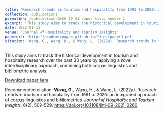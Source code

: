 ```yaml
---
title: "Research trends in tourism and hospitality from 1991 to 2020: an integrated approach of corpus linguistics and bibliometrics"
collection: publications
permalink: /publication/2009-10-01-paper-title-number-1
excerpt: 'This study aims to track the historical development in tourism and hospitality research over the past 30 years by applying a novel interdisciplinary approach, combining both corpus linguistics and bibliometric analysis.'
date: 2022-01-13
venue: 'Journal of Hospitality and Tourism Insights'
paperurl: 'http://academicpages.github.io/files/paper1.pdf'
citation: 'Wang, G., Wang, H., & Wang, L. (2022a). Research trends in tourism and hospitality from 1991 to 2020: an integrated approach of corpus linguistics and bibliometrics. _Journal of Hospitality and Tourism Insights_, 6(2), 509–529. https://doi.org/10.1108/jhti-09-2021-0260'
---
```

This study aims to track the historical development in tourism and hospitality research over the past 30 years by applying a novel interdisciplinary approach, combining both corpus linguistics and bibliometric analysis.

[Download paper here](http://academicpages.github.io/files/paper1.pdf)

Recommended citation: **Wang, G.**, Wang, H., & Wang, L. (2022a). Research trends in tourism and hospitality from 1991 to 2020: an integrated approach of corpus linguistics and bibliometrics. _Journal of Hospitality and Tourism Insights_, 6(2), 509–529. https://doi.org/10.1108/jhti-09-2021-0260

